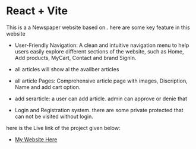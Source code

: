 # React + Vite

This is a a Newspaper website based on.. here are some key feature in this website

- User-Friendly Navigation: A clean and intuitive navigation menu to help users easily explore different sections of the website, such as Home, Add products, MyCart, Contact and brand SignIn.

- all articles will show al the availber articles

- all article Pages: Comprehensive article page with images, Discription, Name and add cart option.

- add serarticle: a user can add article. admin can approve or denie that

- Login and Registration system. there are some private protected that can not be visited without login.

here is the Live link of the project given below:

- [My Website Here](https://newsportal-demo.netlify.app/)
